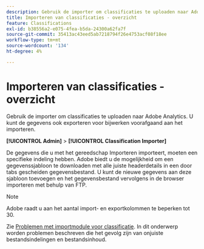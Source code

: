 ```yaml
---
description: Gebruik de importer om classificaties te uploaden naar Adobe Analytics. U kunt de gegevens ook exporteren voor bijwerken voorafgaand aan het importeren.
title: Importeren van classificaties - overzicht
feature: Classifications
exl-id: b38556a2-e075-4fea-b5da-24300a62fa7f
source-git-commit: 35413ac43eed5ab7218794f26e4753acf08f18ee
workflow-type: tm+mt
source-wordcount: '134'
ht-degree: 4%

---
```


# Importeren van classificaties - overzicht

Gebruik de importer om classificaties te uploaden naar Adobe Analytics. U kunt de gegevens ook exporteren voor bijwerken voorafgaand aan het importeren.

**[!UICONTROL Admin]** > **[!UICONTROL Classification Importer]**

De gegevens die u met het gereedschap Importeren importeert, moeten een specifieke indeling hebben. Adobe biedt u de mogelijkheid om een gegevenssjabloon te downloaden met alle juiste headerdetails in een door tabs gescheiden gegevensbestand. U kunt de nieuwe gegevens aan deze sjabloon toevoegen en het gegevensbestand vervolgens in de browser importeren met behulp van FTP.

>[!NOTE]
>
>Adobe raadt u aan het aantal import- en exportkolommen te beperken tot 30.

Zie [Problemen met importmodule voor classificatie](/help/components/classifications/importer/troubleshooting.md). In dit onderwerp worden problemen beschreven die het gevolg zijn van onjuiste bestandsindelingen en bestandsinhoud.
